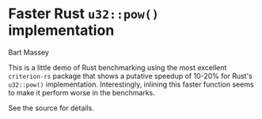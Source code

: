 # Faster Rust `u32::pow()` implementation
Bart Massey

This is a little demo of Rust benchmarking using the most
excellent `criterion-rs` package that shows a putative
speedup of 10-20% for Rust's `u32::pow()` implementation.
Interestingly, inlining this faster function seems to make
it perform worse in the benchmarks.

See the source for details.
